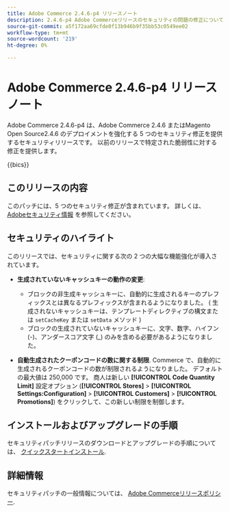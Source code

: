 ```yaml
---
title: Adobe Commerce 2.4.6-p4 リリースノート
description: 2.4.6-p4 Adobe Commerceリリースのセキュリティの問題の修正について説明します。
source-git-commit: a5f172aa69cfde0f13b946b9f35bb53c0549ee02
workflow-type: tm+mt
source-wordcount: '219'
ht-degree: 0%

---
```



# Adobe Commerce 2.4.6-p4 リリースノート

Adobe Commerce 2.4.6-p4 は、Adobe Commerce 2.4.6 またはMagento Open Source2.4.6 のデプロイメントを強化する 5 つのセキュリティ修正を提供するセキュリティリリースです。 以前のリリースで特定された脆弱性に対する修正を提供します。

{{bics}}

## このリリースの内容

このパッチには、5 つのセキュリティ修正が含まれています。 詳しくは、 [Adobeセキュリティ情報](https://helpx.adobe.com/security/products/magento/apsb24-03.html) を参照してください。

## セキュリティのハイライト

このリリースでは、セキュリティに関する次の 2 つの大幅な機能強化が導入されています。

* **生成されていないキャッシュキーの動作の変更**:

   * ブロックの非生成キャッシュキーに、自動的に生成されるキーのプレフィックスとは異なるプレフィックスが含まれるようになりました。 ( 生成されないキャッシュキーは、テンプレートディレクティブの構文または `setCacheKey` または `setData` メソッド )
   * ブロックの生成されていないキャッシュキーに、文字、数字、ハイフン (-)、アンダースコア文字 (_) のみを含める必要があるようになりました。  <!-- AC-9831 -->

* **自動生成されたクーポンコードの数に関する制限**. Commerce で、自動的に生成されるクーポンコードの数が制限されるようになりました。 デフォルトの最大値は 250,000 です。 商人は新しい **[!UICONTROL Code Quantity Limit]** 設定オプション (**[!UICONTROL Stores]** > **[!UICONTROL Settings:Configuration]** > **[!UICONTROL Customers]** > **[!UICONTROL Promotions]**) をクリックして、この新しい制限を制御します。 <!-- AC-8753 -->

## インストールおよびアップグレードの手順

セキュリティパッチリリースのダウンロードとアップグレードの手順については、 [クイックスタートインストール](../../../installation/composer.md).

## 詳細情報

セキュリティパッチの一般情報については、 [Adobe Commerceリリースポリシー](https://experienceleague.adobe.com/docs/commerce-operations/release/planning/versioning-policy.html?lang=en#security-patch-release).
